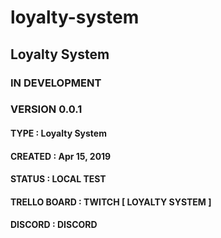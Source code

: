 # loyalty-system

## Loyalty System

### IN DEVELOPMENT
### VERSION 0.0.1

#### TYPE : Loyalty System
#### CREATED : Apr 15, 2019
#### STATUS : LOCAL TEST
#### TRELLO BOARD : TWITCH [ LOYALTY SYSTEM ]
#### DISCORD : DISCORD
